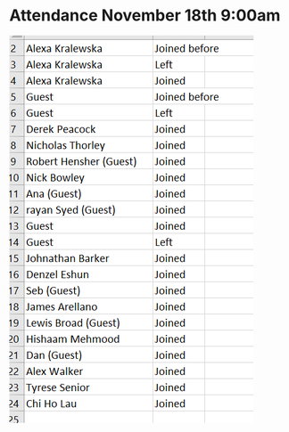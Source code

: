 #  Attendance November 18th 9:00am
![Attendance](https://github.com/BNU-CO452/Java-Apps/blob/main/images/2022-11-18_09-43-23.png)